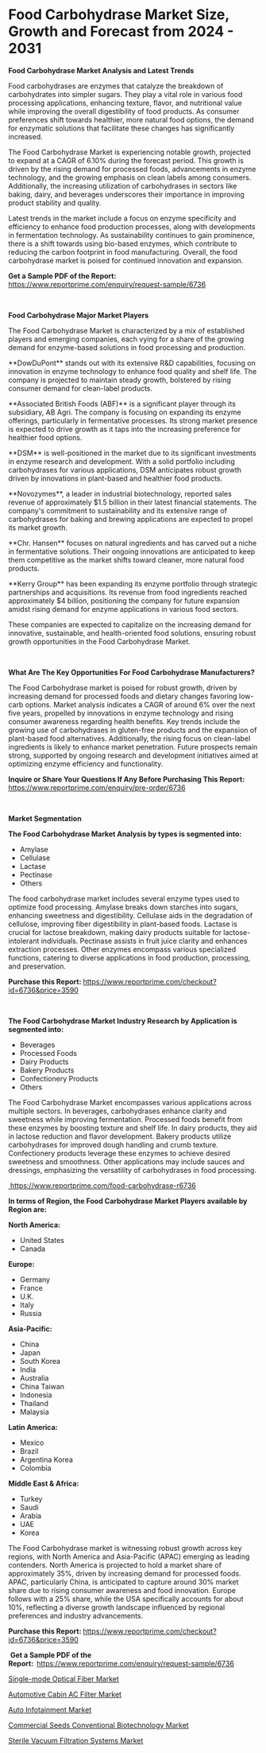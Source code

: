 <p><h1>Food Carbohydrase Market Size, Growth and Forecast from 2024 - 2031</h1></p><p><strong>Food Carbohydrase Market Analysis and Latest Trends</strong></p>
<p><p>Food carbohydrases are enzymes that catalyze the breakdown of carbohydrates into simpler sugars. They play a vital role in various food processing applications, enhancing texture, flavor, and nutritional value while improving the overall digestibility of food products. As consumer preferences shift towards healthier, more natural food options, the demand for enzymatic solutions that facilitate these changes has significantly increased.</p><p>The Food Carbohydrase Market is experiencing notable growth, projected to expand at a CAGR of 6.10% during the forecast period. This growth is driven by the rising demand for processed foods, advancements in enzyme technology, and the growing emphasis on clean labels among consumers. Additionally, the increasing utilization of carbohydrases in sectors like baking, dairy, and beverages underscores their importance in improving product stability and quality.</p><p>Latest trends in the market include a focus on enzyme specificity and efficiency to enhance food production processes, along with developments in fermentation technology. As sustainability continues to gain prominence, there is a shift towards using bio-based enzymes, which contribute to reducing the carbon footprint in food manufacturing. Overall, the food carbohydrase market is poised for continued innovation and expansion.</p></p>
<p><strong>Get a Sample PDF of the Report:&nbsp;</strong> <a href="https://www.reportprime.com/enquiry/request-sample/6736">https://www.reportprime.com/enquiry/request-sample/6736</a></p>
<p>&nbsp;</p>
<p><strong>Food Carbohydrase Major Market Players</strong></p>
<p><p>The Food Carbohydrase Market is characterized by a mix of established players and emerging companies, each vying for a share of the growing demand for enzyme-based solutions in food processing and production.</p><p>**DowDuPont** stands out with its extensive R&D capabilities, focusing on innovation in enzyme technology to enhance food quality and shelf life. The company is projected to maintain steady growth, bolstered by rising consumer demand for clean-label products.</p><p>**Associated British Foods (ABF)** is a significant player through its subsidiary, AB Agri. The company is focusing on expanding its enzyme offerings, particularly in fermentative processes. Its strong market presence is expected to drive growth as it taps into the increasing preference for healthier food options.</p><p>**DSM** is well-positioned in the market due to its significant investments in enzyme research and development. With a solid portfolio including carbohydrases for various applications, DSM anticipates robust growth driven by innovations in plant-based and healthier food products.</p><p>**Novozymes**, a leader in industrial biotechnology, reported sales revenue of approximately $1.5 billion in their latest financial statements. The company's commitment to sustainability and its extensive range of carbohydrases for baking and brewing applications are expected to propel its market growth.</p><p>**Chr. Hansen** focuses on natural ingredients and has carved out a niche in fermentative solutions. Their ongoing innovations are anticipated to keep them competitive as the market shifts toward cleaner, more natural food products.</p><p>**Kerry Group** has been expanding its enzyme portfolio through strategic partnerships and acquisitions. Its revenue from food ingredients reached approximately $4 billion, positioning the company for future expansion amidst rising demand for enzyme applications in various food sectors.</p><p>These companies are expected to capitalize on the increasing demand for innovative, sustainable, and health-oriented food solutions, ensuring robust growth opportunities in the Food Carbohydrase Market.</p></p>
<p>&nbsp;</p>
<p><strong>What Are The Key Opportunities For Food Carbohydrase Manufacturers?</strong></p>
<p><p>The Food Carbohydrase market is poised for robust growth, driven by increasing demand for processed foods and dietary changes favoring low-carb options. Market analysis indicates a CAGR of around 6% over the next five years, propelled by innovations in enzyme technology and rising consumer awareness regarding health benefits. Key trends include the growing use of carbohydrases in gluten-free products and the expansion of plant-based food alternatives. Additionally, the rising focus on clean-label ingredients is likely to enhance market penetration. Future prospects remain strong, supported by ongoing research and development initiatives aimed at optimizing enzyme efficiency and functionality.</p></p>
<p><strong>Inquire or Share Your Questions If Any Before Purchasing This Report:</strong> <a href="https://www.reportprime.com/enquiry/pre-order/6736">https://www.reportprime.com/enquiry/pre-order/6736</a></p>
<p>&nbsp;</p>
<p><strong>Market Segmentation</strong></p>
<p><strong>The Food Carbohydrase Market Analysis by types is segmented into:</strong></p>
<p><ul><li>Amylase</li><li>Cellulase</li><li>Lactase</li><li>Pectinase</li><li>Others</li></ul></p>
<p><p>The food carbohydrase market includes several enzyme types used to optimize food processing. Amylase breaks down starches into sugars, enhancing sweetness and digestibility. Cellulase aids in the degradation of cellulose, improving fiber digestibility in plant-based foods. Lactase is crucial for lactose breakdown, making dairy products suitable for lactose-intolerant individuals. Pectinase assists in fruit juice clarity and enhances extraction processes. Other enzymes encompass various specialized functions, catering to diverse applications in food production, processing, and preservation.</p></p>
<p><strong>Purchase this Report:&nbsp;</strong><a href="https://www.reportprime.com/checkout?id=6736&price=3590">https://www.reportprime.com/checkout?id=6736&price=3590</a></p>
<p>&nbsp;</p>
<p><strong>The Food Carbohydrase Market Industry Research by Application is segmented into:</strong></p>
<p><ul><li>Beverages</li><li>Processed Foods</li><li>Dairy Products</li><li>Bakery Products</li><li>Confectionery Products</li><li>Others</li></ul></p>
<p><p>The Food Carbohydrase Market encompasses various applications across multiple sectors. In beverages, carbohydrases enhance clarity and sweetness while improving fermentation. Processed foods benefit from these enzymes by boosting texture and shelf life. In dairy products, they aid in lactose reduction and flavor development. Bakery products utilize carbohydrases for improved dough handling and crumb texture. Confectionery products leverage these enzymes to achieve desired sweetness and smoothness. Other applications may include sauces and dressings, emphasizing the versatility of carbohydrases in food processing.</p></p>
<p><a href="https://www.reportprime.com/food-carbohydrase-r6736">&nbsp;https://www.reportprime.com/food-carbohydrase-r6736</a></p>
<p><strong>In terms of Region, the Food Carbohydrase Market Players available by Region are:</strong></p>
<p>
    <p> <strong> North America: </strong>
        <ul>
            <li>United States</li>
            <li>Canada</li>
        </ul>
        </p> 
    <p> <strong> Europe: </strong>
        <ul>
            <li>Germany</li>
            <li>France</li>
            <li>U.K.</li>
            <li>Italy</li>
            <li>Russia</li>
        </ul>
        </p> 
    <p> <strong> Asia-Pacific: </strong>
        <ul>
            <li>China</li>
            <li>Japan</li>
            <li>South Korea</li>
            <li>India</li>
            <li>Australia</li>
            <li>China Taiwan</li>
            <li>Indonesia</li>
            <li>Thailand</li>
            <li>Malaysia</li>
        </ul>
        </p> 
    <p> <strong> Latin America: </strong>
        <ul>
            <li>Mexico</li>
            <li>Brazil</li>
            <li>Argentina Korea</li>
            <li>Colombia</li>
        </ul>
        </p> 
    <p> <strong> Middle East & Africa: </strong>
        <ul>
            <li>Turkey</li>
            <li>Saudi</li>
            <li>Arabia</li>
            <li>UAE</li>
            <li>Korea</li>
        </ul>
    </p>
    </p>
<p><p>The Food Carbohydrase market is witnessing robust growth across key regions, with North America and Asia-Pacific (APAC) emerging as leading contenders. North America is projected to hold a market share of approximately 35%, driven by increasing demand for processed foods. APAC, particularly China, is anticipated to capture around 30% market share due to rising consumer awareness and food innovation. Europe follows with a 25% share, while the USA specifically accounts for about 10%, reflecting a diverse growth landscape influenced by regional preferences and industry advancements.</p></p>
<p><strong>Purchase this Report: </strong><a href="https://www.reportprime.com/checkout?id=6736&price=3590">https://www.reportprime.com/checkout?id=6736&price=3590</a></p>
<p>&nbsp;<strong>Get a Sample PDF of the Report:&nbsp;&nbsp;</strong><a href="https://www.reportprime.com/enquiry/request-sample/6736">https://www.reportprime.com/enquiry/request-sample/6736</a></p>
<p><strong></strong></p>
<p><p><a href="https://issuu.com/reportprime-2/docs/single-mode-optical-fiber-market-si_eb42a5feb1d2a1">Single-mode Optical Fiber Market</a></p><p><a href="https://www.linkedin.com/pulse/automotive-cabin-ac-filter-market-size-growing-cagr-75-report-3f1ve?trackingId=PF9nLvToTm6xfXDT5Biskg%3D%3D">Automotive Cabin AC Filter Market</a></p><p><a href="https://www.linkedin.com/pulse/global-auto-infotainment-market-focus-product-type-linuxqnxmicrosoftothers-ufjzc?trackingId=H616yI%2BmTQiQqjoBBUqDUw%3D%3D">Auto Infotainment Market</a></p><p><a href="https://github.com/napierswinnyfg/Market-Research-Report-List-1/blob/main/commercial-seeds-conventional-biotechnology-market.md">Commercial Seeds Conventional Biotechnology Market</a></p><p><a href="https://issuu.com/reportprime-2/docs/sterile-vacuum-filtration-systems-m_22f43e78a1260e">Sterile Vacuum Filtration Systems Market</a></p></p>